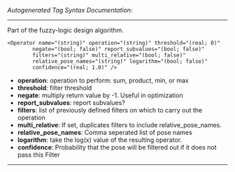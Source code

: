 _Autogenerated Tag Syntax Documentation:_

---
Part of the fuzzy-logic design algorithm.

```
<Operator name="(string)" operation="(string)" threshold="(real; 0)"
        negate="(bool; false)" report_subvalues="(bool; false)"
        filters="(string)" multi_relative="(bool; false)"
        relative_pose_names="(string)" logarithm="(bool; false)"
        confidence="(real; 1.0)" />
```

-   **operation**: operation to perform: sum, product, min, or max
-   **threshold**: filter threshold
-   **negate**: multiply return value by -1. Useful in optimization
-   **report_subvalues**: report subvalues?
-   **filters**: list of previously defined filters on which to carry out the operation
-   **multi_relative**: If set, duplicates filters to include relative_pose_names.
-   **relative_pose_names**: Comma seperated list of pose names
-   **logarithm**: take the log(x) value of the resulting operator.
-   **confidence**: Probability that the pose will be filtered out if it does not pass this Filter

---
